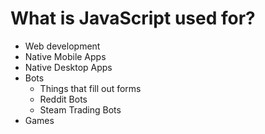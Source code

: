 # What is JavaScript used for?

* Web development 
* Native Mobile Apps
* Native Desktop Apps
* Bots
    * Things that fill out forms
    * Reddit Bots
    * Steam Trading Bots
* Games
